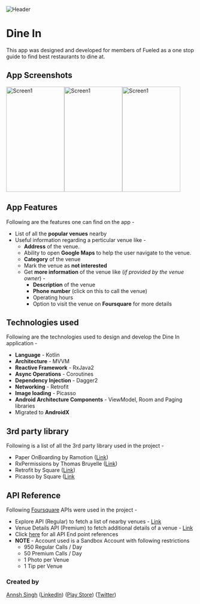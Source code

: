 ![Header](https://github.com/annshsingh/dine-in-fueled/blob/master/header.png)

# Dine In
This app was designed and developed for members of Fueled as a one stop guide to find best restaurants to dine at.

## App Screenshots
<img src="https://github.com/annshsingh/dine-in-fueled/blob/master/Screenshot_1.png" alt="Screen1" width="155px" height="280px"><img src="https://github.com/annshsingh/dine-in-fueled/blob/master/Screenshot_2.png" alt="Screen1" width="155px" height="280px"><img src="https://github.com/annshsingh/dine-in-fueled/blob/master/Screenshot_3.png" alt="Screen1" width="155px" height="280px">

## App Features
Following are the features one can find on the app -
  * List of all the **popular venues** nearby
  * Useful information regarding a perticular venue like -
    * **Address** of the venue.
    * Ability to open **Google Maps** to help the user navigate to the venue.
    * **Category** of the venue 
    * Mark the venue as **not interested** 
    * Get **more information** of the venue like (*if provided by the venue owner*) -
      * **Description** of the venue
      * **Phone number** (click on this to call the venue)
      * Operating hours
      * Option to visit the venue on **Foursquare** for more details

## Technologies used 
Following are the technologies used to design and develop the Dine In application -
  * **Language** - Kotlin
  * **Architecture** - MVVM
  * **Reactive Framework** - RxJava2
  * **Async Operations** - Coroutines
  * **Dependency Injection** - Dagger2
  * **Networking** - Retrofit
  * **Image loading** - Picasso
  * **Android Architecture Components** - ViewModel, Room and Paging libraries
  * Migrated to **AndroidX**

## 3rd party library
Following is a list of all the 3rd party library used in the project -
  * Paper OnBoarding by Ramotion ([Link](https://github.com/Ramotion/paper-onboarding-android))
  * RxPermissions by Thomas Bruyelle ([Link](https://github.com/tbruyelle/RxPermissions))
  * Retrofit by Square ([Link](https://github.com/square/retrofit))
  * Picasso by Square ([Link](https://github.com/square/picasso)

## API Reference
Following [Foursquare](https://foursquare.com) APIs were used in the project -
  * Explore API (Regular) to fetch a list of nearby venues - [Link](https://developer.foursquare.com/docs/api/venues/explore)
  * Venue Details API (Premium) to fetch additional details of a venue - [Link](https://developer.foursquare.com/docs/api/venues/details)
  * Click [here](https://developer.foursquare.com/docs/api/endpoints) for all API End point references
  * **NOTE** - Account used is a Sandbox Account with following restrictions
    * 950 Regular Calls / Day
    * 50 Premium Calls / Day
    * 1 Photo per Venue
    * 1 Tip per Venue
    
### Created by
[Annsh Singh](https://github.com/annshsingh)
([LinkedIn](https://www.linkedin.com/in/annsh/))
([Play Store](https://play.google.com/store/apps/dev?id=4716299969505523086&hl=en))
([Twitter](https://mobile.twitter.com/annsh2013))
